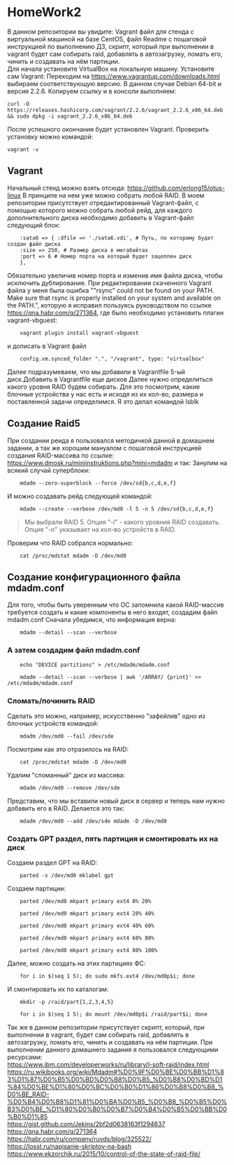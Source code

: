 # HomeWork2
В данном репозитории вы увидите: Vagrant файл для стенда с виртуальной машиной на базе CentOS, файл Readme с пошаговой инструкцией по выполнению ДЗ, скрипт, который при выполнении в vagrant будет сам собирать raid, добавлять в автозагрузку, ломать его, чинить и создавать на нём партиции.<br>
Для начала установите VirtualBox на локальную машину. Установите сам Vagrant: Переходим на https://www.vagrantup.com/downloads.html выбираем соответствующую версию. В данном случае Debian 64-bit и версия 2.2.6. Копируем ссылку и в консоли выполняем:

    curl -O https://releases.hashicorp.com/vagrant/2.2.6/vagrant_2.2.6_x86_64.deb && sudo dpkg -i vagrant_2.2.6_x86_64.deb

После успешного окончания будет установлен Vagrant.
Проверить установку можно командой:

    vagrant -v

## Vagrant

Начальный стенд можно взять отсюда: https://github.com/erlong15/otus-linux В принципе на нем уже можно собрать любой RAID.
В моем репозитории присутствует отредактированный Vagrant-файл, с помощью которого можно собрать любой рейд, для каждого дополнительного диска необходимо добавить в Vagrant-файл следующий блок:

        :sata6 => { :dfile => './sata6.vdi', # Путь, по которому будет создан файл диска 
        :size => 250, # Размер диска в мегабайтах 
        :port => 6 # Номер порта на который будет зацеплен диск 
        },

Обязательно увеличив номер порта и изменив имя файла диска, чтобы исключить дублирование.
При редактировании скаченного Vagrant файла у меня была ошибка ""rsync" could not be found on your PATH. Make sure that rsync
is properly installed on your system and available on the PATH.", которую я исправил пользуясь руководством по ссылке https://qna.habr.com/q/271364, где было необходимо установить плагин vagrant-vbguest:

        vagrant plugin install vagrant-vbguest

и дописать в Vagrant файл 

        config.vm.synced_folder ".", "/vagrant", type: "virtualbox"

Далее подразумеваем, что мы добавили в Vagrantfile 5-ый диск.Добавить в Vagrantfile еще дисков
Далее нужно определиться какого уровня RAID будем собирать. Для это посмотрим, какие блочные устройства у нас есть и исходя из их кол-во, размера и поставленной задачи определимся. Я это делал командой lsblk

## Создание Raid5

При создании реида я пользовался методичкой данной в домашнем задании, а так же хорошим мануалом с пошаговой инструкцией создания RAID-массива по ссылке: https://www.dmosk.ru/miniinstruktions.php?mini=mdadm
и так: 
Занулим на всякий случай суперблоки:

        mdadm --zero-superblock --force /dev/sd{b,c,d,e,f}

И можно создавать рейд следующей командой: 

        mdadm --create --verbose /dev/md0 -l 5 -n 5 /dev/sd{b,c,d,e,f}

>Мы выбрали RAID 5. Опция "-l" - какого уровния RAID создавать.
>Опция "-n" указывает на кол-во устройств в RAID.

Проверим что RAID собрался нормально: 

        cat /proc/mdstat mdadm -D /dev/md0

## Создание конфигурационного файла mdadm.conf

Для того, чтобы быть уверенным что ОС запомнила какой RAID-массив требуется создать и какие компоненты в него входят, создадим файл mdadm.conf Сначала убедимся, что информация верна: 

        mdadm --detail --scan --verbose

### А затем создадим файл mdadm.conf


        echo "DEVICE partitions" > /etc/mdadm/mdadm.conf

        mdadm --detail --scan --verbose | awk '/ARRAY/ {print}' >> /etc/mdadm/mdadm.conf

### Сломать/починить RAID

Сделать это можно, например, искусственно "зафейлив" одно из блочных устройств командой:

        mdadm /dev/md0 --fail /dev/sde

Посмотрим как это отразилось на RAID:

        cat /proc/mdstat mdadm -D /dev/md0

Удалим "сломанный" диск из массива:

        mdadm /dev/md0 --remove /dev/sde

Представим, что мы вставили новый диск в сервер и теперь нам нужно добавить его в RAID. Делается это так:

        mdadm /dev/md0 --add /dev/sde mdadm -D /dev/md0

### Создать GPT раздел, пять партиция и смонтировать их на диск

Создаем раздел GPT на RAID:

        parted -s /dev/md0 mklabel gpt

Создаем партиции:

        parted /dev/md0 mkpart primary ext4 0% 20%

        parted /dev/md0 mkpart primary ext4 20% 40%

        parted /dev/md0 mkpart primary ext4 40% 60%

        parted /dev/md0 mkpart primary ext4 60% 80%

        parted /dev/md0 mkpart primary ext4 80% 100%

Далее, можно создать на этих партициях ФС:

        for i in $(seq 1 5); do sudo mkfs.ext4 /dev/md0p$i; done

И смонтировать их по каталогам:

        mkdir -p /raid/part{1,2,3,4,5}

        for i in $(seq 1 5); do mount /dev/md0p$i /raid/part$i; done

Так же в данном репозитории присутствует скрипт, который, при выполнении в vagrant, будет сам собирать raid, добавлять в автозагрузку, ломать его, чинить и создавать на нём партиции.
При выполнении данного домашнего задания я пользовался следующими ресурсами:<br>
https://www.ibm.com/developerworks/ru/library/l-soft-raid/index.html<br>
https://ru.wikibooks.org/wiki/Mdadm#%D0%9F%D0%BE%D0%BB%D1%83%D1%87%D0%B5%D0%BD%D0%B8%D0%B5_%D0%B8%D0%BD%D1%84%D0%BE%D1%80%D0%BC%D0%B0%D1%86%D0%B8%D0%B8_%D0%BE_RAID-%D0%B4%D0%B8%D1%81%D0%BA%D0%B5_%D0%B8_%D0%B5%D0%B3%D0%BE_%D1%80%D0%B0%D0%B7%D0%B4%D0%B5%D0%BB%D0%B0%D1%85<br>
https://gist.github.com/Jekins/2bf2d0638163f1294637<br>
https://qna.habr.com/q/271364<br>
https://habr.com/ru/company/ruvds/blog/325522/<br>
https://losst.ru/napisanie-skriptov-na-bash<br>
https://www.ekzorchik.ru/2015/10/control-of-the-state-of-raid-file/<br>
